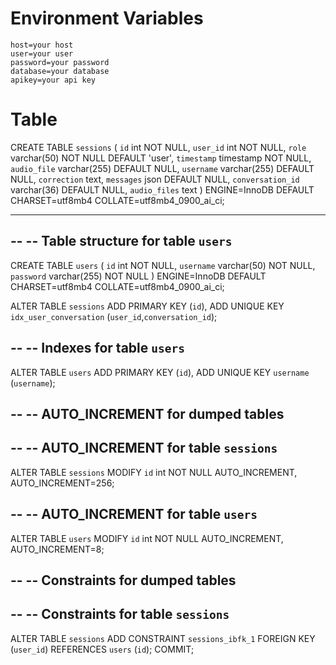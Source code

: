 # Environment Variables<br/>
`host=your host`<br/>
`user=your user`<br/>
`password=your password`<br/>
`database=your database`<br/>
`apikey=your api key`<br/>

# Table
CREATE TABLE `sessions` (
  `id` int NOT NULL,
  `user_id` int NOT NULL,
  `role` varchar(50) NOT NULL DEFAULT 'user',
  `timestamp` timestamp NOT NULL,
  `audio_file` varchar(255) DEFAULT NULL,
  `username` varchar(255) DEFAULT NULL,
  `correction` text,
  `messages` json DEFAULT NULL,
  `conversation_id` varchar(36) DEFAULT NULL,
  `audio_files` text
) ENGINE=InnoDB DEFAULT CHARSET=utf8mb4 COLLATE=utf8mb4_0900_ai_ci;

-- --------------------------------------------------------

--
-- Table structure for table `users`
--

CREATE TABLE `users` (
  `id` int NOT NULL,
  `username` varchar(50) NOT NULL,
  `password` varchar(255) NOT NULL
) ENGINE=InnoDB DEFAULT CHARSET=utf8mb4 COLLATE=utf8mb4_0900_ai_ci;

ALTER TABLE `sessions`
  ADD PRIMARY KEY (`id`),
  ADD UNIQUE KEY `idx_user_conversation` (`user_id`,`conversation_id`);

--
-- Indexes for table `users`
--
ALTER TABLE `users`
  ADD PRIMARY KEY (`id`),
  ADD UNIQUE KEY `username` (`username`);

--
-- AUTO_INCREMENT for dumped tables
--

--
-- AUTO_INCREMENT for table `sessions`
--
ALTER TABLE `sessions`
  MODIFY `id` int NOT NULL AUTO_INCREMENT, AUTO_INCREMENT=256;

--
-- AUTO_INCREMENT for table `users`
--
ALTER TABLE `users`
  MODIFY `id` int NOT NULL AUTO_INCREMENT, AUTO_INCREMENT=8;

--
-- Constraints for dumped tables
--

--
-- Constraints for table `sessions`
--
ALTER TABLE `sessions`
  ADD CONSTRAINT `sessions_ibfk_1` FOREIGN KEY (`user_id`) REFERENCES `users` (`id`);
COMMIT;